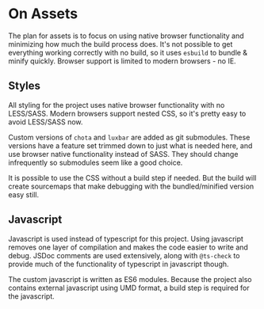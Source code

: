 # On Assets

The plan for assets is to focus on using native browser functionality and minimizing how much the build process does.  It's not possible to get everything working correctly with no build, so it uses `esbuild` to bundle & minify quickly.  Browser support is limited to modern browsers - no IE.

## Styles

All styling for the project uses native browser functionality with no LESS/SASS.  Modern browsers support nested CSS, so it's pretty easy to avoid LESS/SASS now.

Custom versions of `chota` and `luxbar` are added as git submodules.  These versions have a feature set trimmed down to just what is needed here, and use browser native functionality instead of SASS.  They should change infrequently so submodules seem like a good choice.

It is possible to use the CSS without a build step if needed.  But the build will create sourcemaps that make debugging with the bundled/minified version easy still.

## Javascript

Javascript is used instead of typescript for this project.  Using javascript removes one layer of compilation and makes the code easier to write and debug.  JSDoc comments are used extensively, along with `@ts-check` to provide much of the functionality of typescript in javascript though.

The custom javascript is written as ES6 modules.  Because the project also contains external javascript using UMD format, a build step is required for the javascript.
